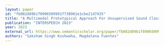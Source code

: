 ```yaml
---
layout: paper
id: "fb082d89b1f8906509991f738961e1cbe21d7435"
title: "A Multimodal Prototypical Approach For Unsupervised Sound Classification"
publication: "INTERSPEECH 2023"
year: 2023
external_url: https://www.semanticscholar.org/paper/fb082d89b1f8906509991f738961e1cbe21d7435
authors: "Saksham Singh Kushwaha, Magdalena Fuentes"
---
```

